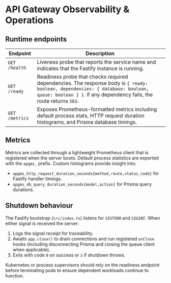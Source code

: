 # API Gateway Observability & Operations

## Runtime endpoints

| Endpoint   | Description |
| ---------- | ----------- |
| `GET /health`  | Liveness probe that reports the service name and indicates that the Fastify instance is running. |
| `GET /ready`   | Readiness probe that checks required dependencies. The response body is `{ ready: boolean, dependencies: { database: boolean, queue: boolean } }`. If any dependency fails, the route returns `503`. |
| `GET /metrics` | Exposes Prometheus-formatted metrics including default process stats, HTTP request duration histograms, and Prisma database timings. |

## Metrics

Metrics are collected through a lightweight Prometheus client that is registered when the server boots. Default process statistics are exported with the `apgms_` prefix. Custom histograms provide insight into:

- `apgms_http_request_duration_seconds{method,route,status_code}` for Fastify handler timings.
- `apgms_db_query_duration_seconds{model,action}` for Prisma query durations.

## Shutdown behaviour

The Fastify bootstrap (`src/index.ts`) listens for `SIGTERM` and `SIGINT`. When either signal is received the server:

1. Logs the signal receipt for traceability.
2. Awaits `app.close()` to drain connections and run registered `onClose` hooks (including disconnecting Prisma and closing the queue client when applicable).
3. Exits with code `0` on success or `1` if shutdown throws.

Kubernetes or process supervisors should rely on the readiness endpoint before terminating pods to ensure dependent workloads continue to function.

